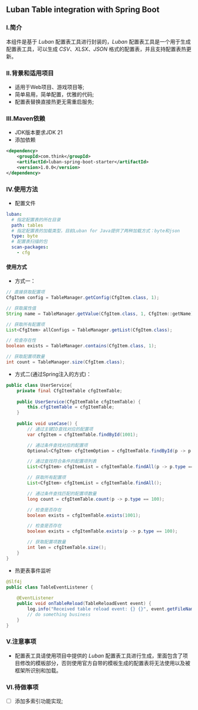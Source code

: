 ﻿## Luban Table integration with Spring Boot

### Ⅰ.简介

本组件是基于 *Luban* 配置表工具进行封装的，*Luban* 配置表工具是一个用于生成配置表工具，可以生成 *CSV*、*XLSX*、*JSON* 格式的配置表，并且支持配置表热更新。

### Ⅱ.背景和适用项目

- 适用于Web项目、游戏项目等;
- 简单易用，简单配置，优雅的代码;
- 配置表替换直接热更无需重启服务;

### Ⅲ.Maven依赖

- JDK版本要求JDK 21
- 添加依赖
```xml
<dependency>
    <groupId>com.think</groupId>
    <artifactId>luban-spring-boot-starter</artifactId>
    <version>1.0.0</version>
</dependency>
```

### Ⅳ.使用方法

- 配置文件
```yaml
luban:
  # 指定配置表的所在目录
  path: tables
  # 指定配置表的加载类型，目前Luban for Java提供了两种加载方式：byte和json
  type: byte
  # 配置表扫描的包
  scan-packages:
    - cfg
```

#### 使用方式

- 方式一：
```java
// 直接获取配置项
CfgItem config = TableManager.getConfig(CfgItem.class, 1);

// 获取属性值
String name = TableManager.getValue(CfgItem.class, 1, CfgItem::getName);

// 获取所有配置项
List<CfgItem> allConfigs = TableManager.getList(CfgItem.class);

// 检查存在性
boolean exists = TableManager.contains(CfgItem.class, 1);

// 获取配置项数量
int count = TableManager.size(CfgItem.class);

```
- 方式二(通过Spring注入的方式)：
```java
public class UserService{
    private final CfgItemTable cfgItemTable;
    
    public UserService(CfgItemTable cfgItemTable) {
        this.cfgItemTable = cfgItemTable;
    }
    
    public void useCase() {
        // 通过主键ID查找对应的配置项
        var cfgItem = cfgItemTable.findById(1001);

        // 通过条件查找对应的配置项
        Optional<CfgItem> cfgItemOption = cfgItemTable.findById(p -> p.type == 100);

        // 通过查找符合条件的配置项列表
        List<CfgItem> cfgItemList = cfgItemTable.findAll(p -> p.type == 100);

        // 获取所有配置项
        List<CfgItem> cfgItemList = cfgItemTable.findAll();

        // 通过条件查找匹配的配置项数量
        long count = cfgItemTable.count(p -> p.type == 100);

        // 检查是否存在
        boolean exists = cfgItemTable.exists(1001);

        // 检查是否存在
        boolean exists = cfgItemTable.exists(p -> p.type == 100);

        // 获取配置项数量
        int len = cfgItemTable.size();
    }
}

```

- 热更表事件监听

```java
@Slf4j
public class TableEventListener {
    
    @EventListener
    public void onTableReload(TableReloadEvent event) {
        log.info("Received table reload event: {} {}", event.getFileName(), event.getClazz());
        // do something business
    }
}
```

### Ⅴ.注意事项
- 配置表工具请使用项目中提供的 *Luban* 配置表工具进行生成，里面包含了项目修改的模板部分，否则使用官方自带的模板生成的配置表将无法使用以及被框架所识别和加载。

### Ⅵ.待做事项

- [ ] 添加多索引功能实现;
